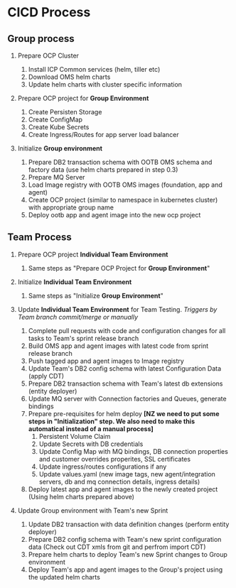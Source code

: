 # CICD Process

## Group process

1. Prepare OCP Cluster
   1. Install ICP Common services (helm, tiller etc)
   2. Download OMS helm charts
   3. Update helm charts with cluster specific information
  
1. Prepare OCP project for **Group Environment**

   1. Create Persisten Storage
   1. Create ConfigMap
   1. Create Kube Secrets
   1. Create Ingress/Routes for app server load balancer

1. Initialize **Group environment**
   
   1. Prepare DB2 transaction schema with OOTB OMS schema and factory data (use helm charts prepared in step 0.3)
   2. Prepare MQ Server
   3. Load Image registry with OOTB OMS images (foundation, app and agent)
   4. Create OCP project (similar to namespace in kubernetes cluster) with appropriate group name
   5. Deploy ootb app and agent image into the new ocp project

## Team Process

1. Prepare OCP project **Individual Team Environment**
   1. Same steps as "Prepare OCP Project for **Group Environment**"

1. Initialize **Individual Team Environment**

   1. Same steps as "Initialize **Group Environment**"

1. Update **Individual Team Environment** for Team Testing. *Triggers by Team branch commit/merge or manually*
   1. Complete pull requests with code and configuration changes for all tasks to Team's sprint release branch
   2. Build OMS app and agent images with latest code from sprint release branch
   3. Push tagged app and agent images to Image registry
   4. Update Team's DB2 config schema with latest Configuration Data (apply CDT)
   5. Prepare DB2 transaction schema with Team's latest db extensions (entity deployer)
   6. Update MQ server with Connection factories and Queues, generate bindings   
   8. Prepare pre-requisites for helm deploy **[NZ we need to put some steps in "Initialization" step. We also need to make this automatical instead of a manual process]**
      1. Persistent Volume Claim
      2. Update Secrets with DB credentials
      3. Update Config Map with MQ bindings, DB connection properties and customer overrides properites, SSL certificates
      4. Update ingress/routes configurations if any
      5. Update values.yaml (new image tags, new agent/integration servers, db and mq connection details, ingress details) 
   9. Deploy latest app and agent images to the newly created project (Using helm charts prepared above)
   

1. Update Group environment with Team's new Sprint
   1. Update DB2 transaction with data definition changes (perform entity deployer)
   2. Prepare DB2 config schema with Team's new sprint configuration data (Check out CDT xmls from git and perfrom import CDT)
   3. Prepare helm charts to deploy Team's new Sprint changes to Group environment
   4. Deploy Team's app and agent images to the Group's project using the updated helm charts
